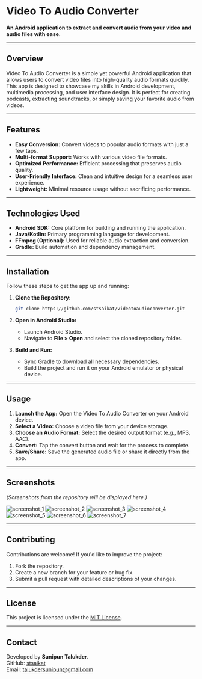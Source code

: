 # Video To Audio Converter

**An Android application to extract and convert audio from your video and audio files with ease.**

---

## Overview

Video To Audio Converter is a simple yet powerful Android application that allows users to convert video files into high-quality audio formats quickly. This app is designed to showcase my skills in Android development, multimedia processing, and user interface design. It is perfect for creating podcasts, extracting soundtracks, or simply saving your favorite audio from videos.

---

## Features

- **Easy Conversion:** Convert videos to popular audio formats with just a few taps.
- **Multi-format Support:** Works with various video file formats.
- **Optimized Performance:** Efficient processing that preserves audio quality.
- **User-Friendly Interface:** Clean and intuitive design for a seamless user experience.
- **Lightweight:** Minimal resource usage without sacrificing performance.

---

## Technologies Used

- **Android SDK:** Core platform for building and running the application.
- **Java/Kotlin:** Primary programming language for development.
- **FFmpeg (Optional):** Used for reliable audio extraction and conversion.
- **Gradle:** Build automation and dependency management.

---

## Installation

Follow these steps to get the app up and running:

1. **Clone the Repository:**

   ```bash
   git clone https://github.com/stsaikat/videotoaudioconverter.git
   ```

2. **Open in Android Studio:**
   - Launch Android Studio.
   - Navigate to **File > Open** and select the cloned repository folder.

3. **Build and Run:**
   - Sync Gradle to download all necessary dependencies.
   - Build the project and run it on your Android emulator or physical device.

---

## Usage

1. **Launch the App:** Open the Video To Audio Converter on your Android device.
2. **Select a Video:** Choose a video file from your device storage.
3. **Choose an Audio Format:** Select the desired output format (e.g., MP3, AAC).
4. **Convert:** Tap the convert button and wait for the process to complete.
5. **Save/Share:** Save the generated audio file or share it directly from the app.

---

## Screenshots

*(Screenshots from the repository will be displayed here.)*

![screenshot_1](https://github.com/stsaikat/videotoaudioconverter/blob/6e3461099f9203171ed2915f42d888c334243cf5/screenshots/screenshot_1.png)
![screenshot_2](https://github.com/stsaikat/videotoaudioconverter/blob/6e3461099f9203171ed2915f42d888c334243cf5/screenshots/screenshot_2.png)
![screenshot_3](https://github.com/stsaikat/videotoaudioconverter/blob/6e3461099f9203171ed2915f42d888c334243cf5/screenshots/screenshot_3.png)
![screenshot_4](https://github.com/stsaikat/videotoaudioconverter/blob/6e3461099f9203171ed2915f42d888c334243cf5/screenshots/screenshot_4.png)
![screenshot_5](https://github.com/stsaikat/videotoaudioconverter/blob/6e3461099f9203171ed2915f42d888c334243cf5/screenshots/screenshot_5.png)
![screenshot_6](https://github.com/stsaikat/videotoaudioconverter/blob/6e3461099f9203171ed2915f42d888c334243cf5/screenshots/screenshot_6.png)
![screenshot_7](https://github.com/stsaikat/videotoaudioconverter/blob/6e3461099f9203171ed2915f42d888c334243cf5/screenshots/screenshot_7.png)

---

## Contributing

Contributions are welcome! If you'd like to improve the project:

1. Fork the repository.
2. Create a new branch for your feature or bug fix.
3. Submit a pull request with detailed descriptions of your changes.

---

## License

This project is licensed under the [MIT License](LICENSE).

---

## Contact

Developed by **Sunipun Talukder**.  
GitHub: [stsaikat](https://github.com/stsaikat)  
Email: [talukdersunipun@gmail.com](mailto:talukdersunipun@gmail.com)